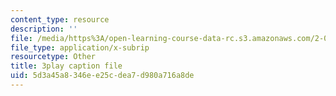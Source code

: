 ```yaml
---
content_type: resource
description: ''
file: /media/https%3A/open-learning-course-data-rc.s3.amazonaws.com/2-003sc-engineering-dynamics-fall-2011/5d3a45a8346ee25cdea7d980a716a8de_zhk9xLjrmi4.srt
file_type: application/x-subrip
resourcetype: Other
title: 3play caption file
uid: 5d3a45a8-346e-e25c-dea7-d980a716a8de
---
```

